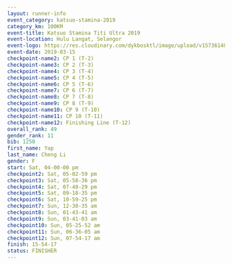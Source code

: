 ```yaml
--- 
layout: runner-info 
event_category: katsuo-stamina-2019 
category_km: 100KM 
event-title: Katsuo Stamina Titi Ultra 2019 
event-location: Hulu Langat, Selangor 
event-logo: https://res.cloudinary.com/dykbosktl/image/upload/v1573614825/Logo/Logo_p7ft6n.png 
event-date: 2019-03-15 
checkpoint-name2: CP 1 (T-2) 
checkpoint-name3: CP 2 (T-3) 
checkpoint-name4: CP 3 (T-4) 
checkpoint-name5: CP 4 (T-5) 
checkpoint-name6: CP 5 (T-6) 
checkpoint-name7: CP 6 (T-7) 
checkpoint-name8: CP 7 (T-8) 
checkpoint-name9: CP 8 (T-9) 
checkpoint-name10: CP 9 (T-10) 
checkpoint-name11: CP 10 (T-11) 
checkpoint-name12: Finishing Line (T-12) 
overall_rank: 49
gender_rank: 11
bib: 1250
first_name: Yap
last_name: Cheng Li
gender: F
start: Sat, 04-00-00 pm
checkpoint2: Sat, 05-02-59 pm
checkpoint3: Sat, 05-58-36 pm
checkpoint4: Sat, 07-40-29 pm
checkpoint5: Sat, 09-18-35 pm
checkpoint6: Sat, 10-59-25 pm
checkpoint7: Sun, 12-30-35 am
checkpoint8: Sun, 01-43-41 am
checkpoint9: Sun, 03-41-03 am
checkpoint10: Sun, 05-25-52 am
checkpoint11: Sun, 06-36-05 am
checkpoint12: Sun, 07-54-17 am
finish: 15-54-17
status: FINISHER
--- 
```

